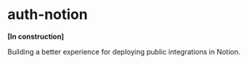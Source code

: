 # auth-notion

**[In construction]**

Building a better experience for deploying public integrations in Notion. 
